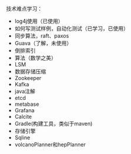 技术难点学习：

- log4j使用（已使用）
- 如何写测试样例，自动化测试（已学习，已使用）
- 同步算法，raft、paxos
- Guava（了解，未使用）
- 倒排索引
- 算法（数学之美）
- LSM
- 数据存储压缩
- Zookeeper
- Kafka
- java注解
- etcd
- metabase
- Grafana
- Calcite
- Gradle(构建工具，类似于maven)
- 存储引擎
- Sqline
- volcanoPlanner和hepPlanner

